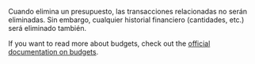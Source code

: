 Cuando elimina un presupuesto, las transacciones relacionadas no serán eliminadas. Sin embargo, cualquier historial financiero (cantidades, etc.) será eliminado también.

If you want to read more about budgets, check out the [official documentation on budgets](https://firefly-iii.readthedocs.io/en/latest/concepts/budgets.html).